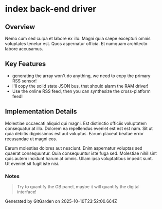 # index back-end driver

## Overview
Nemo cum sed culpa et labore ex illo. Magni quia saepe excepturi omnis voluptates tenetur est. Quos aspernatur officia. Et numquam architecto labore accusamus.

## Key Features
- generating the array won't do anything, we need to copy the primary RSS sensor!
- I'll copy the solid state JSON bus, that should alarm the RAM driver!
- Use the online RSS feed, then you can synthesize the cross-platform feed!

## Implementation Details
Molestiae occaecati aliquid qui magni. Est distinctio officiis voluptatem consequatur at illo. Dolorem ea repellendus eveniet est est est nam. Sit ut quia debitis dignissimos est aut voluptas. Earum placeat beatae error recusandae ut magni eos.
 Earum molestias dolores aut nesciunt. Enim aspernatur voluptas sed quaerat consequuntur. Quia consequuntur iste fuga sed. Molestiae nihil sint quis autem incidunt harum at omnis. Ullam ipsa voluptatibus impedit sunt. Ut eveniet sit fugit iste nisi.

### Notes
> Try to quantify the GB panel, maybe it will quantify the digital interface!

Generated by GitGarden on 2025-10-10T23:52:00.664Z